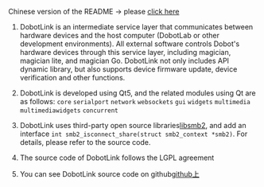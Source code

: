 Chinese version of the README -> please [click here](./readme_cn.md)

1. DobotLink is an intermediate service layer that communicates between hardware devices and the host computer (DobotLab or other development environments). All external software controls Dobot's hardware devices through this service layer, including magician, magician lite, and magician Go. DobotLink not only includes API dynamic library, but also supports device firmware update, device verification and other functions.

2. DobotLink is developed using Qt5, and the related modules using Qt are as follows:
   `core` `serialport` `network` `websockets` `gui` `widgets` `multimedia` `multimediawidgets` `concurrent`

3. DobotLink uses third-party open source libraries[libsmb2](https://github.com/sahlberg/libsmb2), and add an interface `int smb2_isconnect_share(struct smb2_context *smb2)`. For details, please refer to the source code.

4. The source code of DobotLink follows the LGPL agreement

5. You can see DobotLink source code on github[github上](https://github.com/Dobot-Arm/DobotLink)